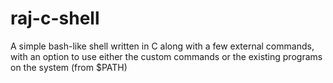 # raj-c-shell
A simple bash-like shell written in C along with a few external commands, with an option to use either the custom commands or the existing programs on the system (from $PATH)

